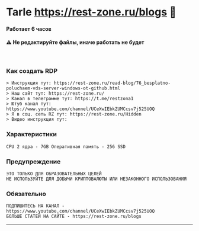 # Tarle https://rest-zone.ru/blogs 👾 

#### Работает 6 часов


#### ⚠ Не редактируйте файлы, иначе работать не будет

<br>

### Как создать RDP 
```
> Инструкция тут: https://rest-zone.ru/read-blog/76_besplatno-poluchaem-vds-server-windows-ot-github.html
> Наш сайт тут: https://rest-zone.ru/
> Канал в телеграмме тут: https://t.me/restzona1
> Ютуб канал тут: https://www.youtube.com/channel/UCeXwIEbkZUMCcsv7j525UOQ
> Я в соц. сеть RZ тут: https://rest-zone.ru/Hidden
> Видео инструкция тут: 

```

### Характеристики
```
CPU 2 ядра - 7GB Оперативная память - 256 SSD
```

### Предупреждение
```
ЭТО ТОЛЬКО ДЛЯ ОБРАЗОВАТЕЛЬНЫХ ЦЕЛЕЙ
НЕ ИСПОЛЬЗУЙТЕ ДЛЯ ДОБЫЧИ КРИПТОВАЛЮТЫ ИЛИ НЕЗАКОННОГО ИСПОЛЬЗОВАНИЯ
```

### Обязательно
```
ПОДПИШИТЕСЬ НА КАНАЛ - https://www.youtube.com/channel/UCeXwIEbkZUMCcsv7j525UOQ
БОЛЬШЕ СТАТЕЙ НА САЙТЕ - https://rest-zone.ru/blogs
```
---

